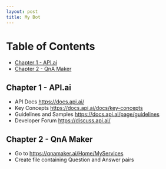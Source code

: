 ```yaml
---
layout: post
title: My Bot
---
```


# Table of Contents
  * [Chapter 1 - API.ai](#chapter-1)
  * [Chapter 2 - QnA Maker](#chapter-2)

## Chapter 1 - API.ai<a id="chapter-1"></a>

* API Docs https://docs.api.ai/
* Key Concepts https://docs.api.ai/docs/key-concepts
* Guidelines and Samples https://docs.api.ai/page/guidelines
* Developer Forum https://discuss.api.ai/

## Chapter 2 - QnA Maker<a id="chapter-2"></a>

* Go to https://qnamaker.ai/Home/MyServices
* Create file containing Question and Answer pairs